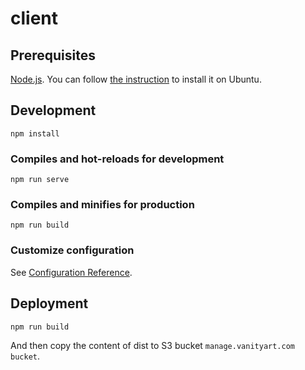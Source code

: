 # client

## Prerequisites
[Node.js](https://nodejs.org/en/). You can follow [the instruction](https://www.digitalocean.com/community/tutorials/how-to-install-node-js-on-ubuntu-20-04) to install it on Ubuntu.

## Development
```
npm install
```

### Compiles and hot-reloads for development
```
npm run serve
```

### Compiles and minifies for production
```
npm run build
```

### Customize configuration
See [Configuration Reference](https://cli.vuejs.org/config/).

## Deployment
```
npm run build
```
And then copy the content of dist to S3 bucket `manage.vanityart.com bucket`.
